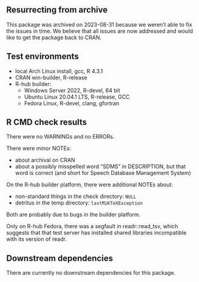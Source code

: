 ## Resurrecting from archive

This package was archived on 2023-08-31 because we weren’t able to fix the
issues in time. We believe that all issues are now addressed and would like to
get the package back to CRAN.

## Test environments

* local Arch Linux install, gcc, R 4.3.1
* CRAN win-builder, R-release
* R-hub builder:
  * Windows Server 2022, R-devel, 64 bit
  * Ubuntu Linux 20.04.1 LTS, R-release, GCC
  * Fedora Linux, R-devel, clang, gfortran

## R CMD check results

There were no WARNINGs and no ERRORs.

There were minor NOTEs:

- about archival on CRAN
- about a possibly misspelled word “SDMS” in DESCRIPTION, but that word is
  correct (and short for Speech Database Management System)

On the R-hub builder platform, there were additional NOTEs about:

- non-standard things in the check directory: `NULL`
- detritus in the temp directory: `lastMiKTeXException`

Both are probably due to bugs in the builder platform.

Only on R-hub Fedora, there was a segfault in readr::read_tsv, which suggests
that that test server has installed shared libraries incompatible with its
version of readr.

## Downstream dependencies

There are currently no downstream dependencies for this package.
